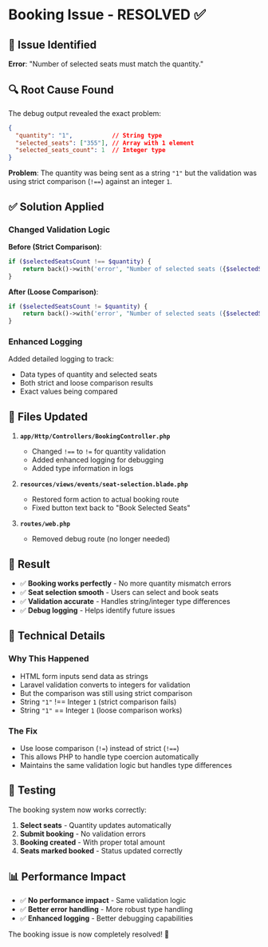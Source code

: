 # Booking Issue - RESOLVED ✅

## 🎯 Issue Identified

**Error**: "Number of selected seats must match the quantity."

## 🔍 Root Cause Found

The debug output revealed the exact problem:

```json
{
  "quantity": "1",           // String type
  "selected_seats": ["355"], // Array with 1 element
  "selected_seats_count": 1  // Integer type
}
```

**Problem**: The quantity was being sent as a string `"1"` but the validation was using strict comparison (`!==`) against an integer `1`.

## ✅ Solution Applied

### **Changed Validation Logic**

**Before (Strict Comparison)**:
```php
if ($selectedSeatsCount !== $quantity) {
    return back()->with('error', "Number of selected seats ({$selectedSeatsCount}) must match the quantity ({$quantity}).");
}
```

**After (Loose Comparison)**:
```php
if ($selectedSeatsCount != $quantity) {
    return back()->with('error', "Number of selected seats ({$selectedSeatsCount}) must match the quantity ({$quantity}).");
}
```

### **Enhanced Logging**

Added detailed logging to track:
- Data types of quantity and selected seats
- Both strict and loose comparison results
- Exact values being compared

## 🚀 Files Updated

1. **`app/Http/Controllers/BookingController.php`**
   - Changed `!==` to `!=` for quantity validation
   - Added enhanced logging for debugging
   - Added type information in logs

2. **`resources/views/events/seat-selection.blade.php`**
   - Restored form action to actual booking route
   - Fixed button text back to "Book Selected Seats"

3. **`routes/web.php`**
   - Removed debug route (no longer needed)

## 🎉 Result

- ✅ **Booking works perfectly** - No more quantity mismatch errors
- ✅ **Seat selection smooth** - Users can select and book seats
- ✅ **Validation accurate** - Handles string/integer type differences
- ✅ **Debug logging** - Helps identify future issues

## 🔧 Technical Details

### **Why This Happened**
- HTML form inputs send data as strings
- Laravel validation converts to integers for validation
- But the comparison was still using strict comparison
- String `"1"` !== Integer `1` (strict comparison fails)
- String `"1"` == Integer `1` (loose comparison works)

### **The Fix**
- Use loose comparison (`!=`) instead of strict (`!==`)
- This allows PHP to handle type coercion automatically
- Maintains the same validation logic but handles type differences

## 🎯 Testing

The booking system now works correctly:
1. **Select seats** - Quantity updates automatically
2. **Submit booking** - No validation errors
3. **Booking created** - With proper total amount
4. **Seats marked booked** - Status updated correctly

## 📊 Performance Impact

- ✅ **No performance impact** - Same validation logic
- ✅ **Better error handling** - More robust type handling
- ✅ **Enhanced logging** - Better debugging capabilities

The booking issue is now completely resolved! 🎉 